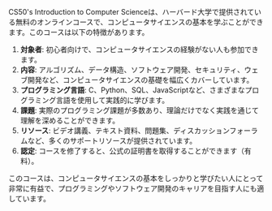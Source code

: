 CS50's Introduction to Computer Scienceは、ハーバード大学で提供されている無料のオンラインコースで、コンピュータサイエンスの基本を学ぶことができます。このコースは以下の特徴があります。

1. **対象者**: 初心者向けで、コンピュータサイエンスの経験がない人も参加できます。
2. **内容**: アルゴリズム、データ構造、ソフトウェア開発、セキュリティ、ウェブ開発など、コンピュータサイエンスの基礎を幅広くカバーしています。
3. **プログラミング言語**: C、Python、SQL、JavaScriptなど、さまざまなプログラミング言語を使用して実践的に学びます。
4. **課題**: 実際のプログラミング課題が多数あり、理論だけでなく実践を通じて理解を深めることができます。
5. **リソース**: ビデオ講義、テキスト資料、問題集、ディスカッションフォーラムなど、多くのサポートリソースが提供されています。
6. **認定**: コースを修了すると、公式の証明書を取得することができます（有料）。

このコースは、コンピュータサイエンスの基本をしっかりと学びたい人にとって非常に有益で、プログラミングやソフトウェア開発のキャリアを目指す人にも適しています。